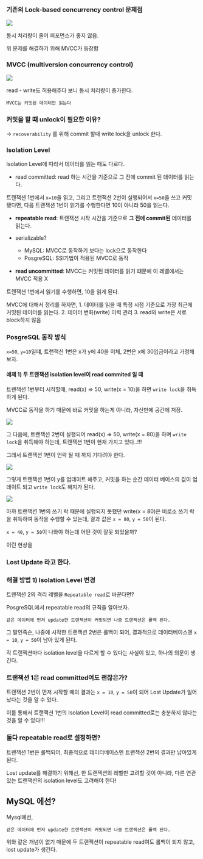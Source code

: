 ### 기존의 Lock-based concurrency control 문제점 

<img src="locklock.png">

동시 처리량이 줄어 퍼포먼스가 좋지 않음.

위 문제를 해결하기 위해 MVCC가 등장함

### MVCC (multiversion concurrency control)

<img src="mvcc.png">

read - write도 허용해주다 보니 동시 처리량이 증가한다.

    MVCC는 커밋된 데이터만 읽는다

### 커밋을 할 떄 unlock이 필요한 이유?
-> `recoverability` 를 위해 commit 할때 write lock을 unlock 한다.

### Isolation Level

Isolation Level에 따라서 데이터를 읽는 때도 다르다.

* read committed: read 하는 시간을 기준으로 그 전에 commit 된 데이터를 읽는다.

트랜잭션 1번에서 `x=10`을 읽고, 그리고 트랜잭션 2번이 실행되어서 `x=50`을 쓰고 커밋 됐다면, 다음 트랜잭션 1번이 읽기를 수행한다면
10이 아니라 50을 읽는다.

* **repeatable read**: 트랜잭션 시작 시간을 기준으로 **그 전에 commit된** 데이터를 읽는다.

* serializable? 

    * MySQL: MVCC로 동작하기 보다는 lock으로 동작한다
    * PosgreSQL: SSI기법이 적용된 MVCC로 동작

* **read uncommitted**: MVCC는 커밋된 데이터를 읽기 떄문에 이 레벨에서는 MVCC 적용 X

트랜잭션 1번에서 읽기를 수행하면, 10을 읽게 된다.

MVCC에 대해서 정리를 하자면,
    1. 데이터를 읽을 때 특정 시점 기준으로 가장 최근에 커밋된 데이터를 읽는다.
    2. 데이터 변화(write) 이력 관리
    3. read와 write은 서로 block하지 않음



### PosgreSQL 동작 방식

`x=50`, `y=10`일떄, 트랜잭션 1번은 x가 y에 40을 이체, 2번은 x에 30입금이라고 가정해보자.


#### 예제 1) 두 트랜잭션 isolation level이 read commited 일 때

트랜잭션 1번부터 시작할때, read(x) => 50, write(x = 10)을 하면 `write lock`을 취득
하게 된다.

MVCC로 동작을 하기 때문에 바로 커밋을 하는게 아니라, 자신만에 공간에 저장.

<img src="mvcclock.png">

그 다음에, 트랜잭션 2번이 실행되어 read(x) => 50, write(x = 80)을 하며 `write lock`을
취득해야 하는데, 트랜잭션 1번이 현재 가지고 있다..!!!

그래서 트랜잭션 1번이 언락 될 때 까지 기다려야 한다.

<img src="mvcclock2.png">

그렇게 트랜잭션 1번이 y를 업데이트 해주고, 커밋을 하는 순간 데이터 베이스의 값이 업데이트 되고
`write lock`도 해지가 된다.

<img src="mvcclock3.png">

아까 트랜잭션 1번의 쓰기 락 때문에 실행되지 못했던 write(x = 80)은 비로소 쓰기 락을 취득하여 
동작을 수행할 수 있는데, 결과 값은 `x = 80`, `y = 50`이 된다.

`x = 40`, `y = 50`이 나와야 하는데 어떤 것이 잘못 되었을까?

이런 현상을 
### Lost Update 라고 한다.

### 해결 방법 1) Isolation Level 변경

트랜잭션 2의 격리 레벨을 `Repeatable read`로 바꾼다면?

PosgreSQL에서 repeatable read의 규칙을 알아보자.
    
    같은 데이터에 먼저 update한 트랜잭션이 커밋되면 나중 트랜잭션은 롤백 된다.

그 말인즉슨, 나중에 시작한 트랜잭션 2번은 롤백이 되어, 결과적으로 데이터베이스엔
`x = 10`, `y = 50`이 남아 있게 된다.

각 트랜잭션마다 isolation level을 다르게 할 수 있다는 사실이 있고, 하나의 의문이 생긴다.
### 트랜잭션 1은 read committed여도 괜찮은가?

트랜잭션 2번이 먼저 시작할 때의 결과는 `x = 10`, `y = 50`이 되어 Lost Update가 일어났다는
것을 알 수 있다.

이를 통해서 트랜잭션 1번의 Isolation Level이 read committed로는 충분하지 않다는 것을
알 수 있다!!!


### 둘다 repeatable read로 설정하면? 

트랜잭션 1번은 롤백되어, 최종적으로 데이터베이스엔 트랜잭션 2번의 결과만 남아있게 된다.

Lost update를 해결하기 위해선, 한 트랜잭션의 레벨만 고려할 것이 아니라, 
다른 연관있는 트랜잭션의 isolation level도 고려해야 한다!

## MySQL 에선?

Mysql에선,

    같은 데이터에 먼저 update한 트랜잭션이 커밋되면 나중 트랜잭션은 롤백 된다.

위와 같은 개념이 없기 때문에 두 트랜잭션이 repeatable read여도 롤백이 되지 않고,
lost update가 생긴다.